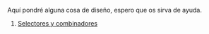 Aquí pondré alguna cosa de diseño, espero que os sirva de ayuda.

1. [Selectores y combinadores](<Selectores y combinadores.md>)
